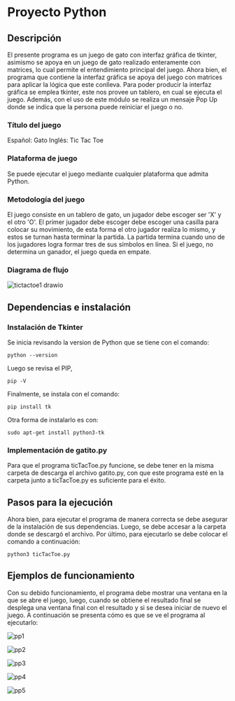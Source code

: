 # Proyecto Python

## Descripción

El presente programa es un juego de gato con interfaz gráfica de tkinter, asimismo se apoya en un juego de gato realizado enteramente con matrices, lo cual permite el entendimiento principal del juego. Ahora bien, el programa que contiene la interfaz gráfica se apoya del juego con matrices para aplicar la lógica que este conlleva. Para poder producir la interfaz gráfica se emplea tkinter, este nos provee un tablero, en cual se ejecuta el juego. Además, con el uso de este módulo se realiza un mensaje Pop Up donde se indica que la persona puede reiniciar el juego o no.

### Título del juego

Español: Gato
Inglés: Tic Tac Toe

### Plataforma de juego

Se puede ejecutar el juego mediante cualquier plataforma que admita Python.
 
### Metodología del juego
El juego consiste en un tablero de gato, un jugador debe escoger ser 'X' y el otro 'O'. El primer jugador debe escoger debe escoger una casilla para colocar su movimiento, de esta forma el otro jugador realiza lo mismo, y estos se turnan hasta terminar la partida. La partida termina cuando uno de los jugadores logra formar tres de sus símbolos en línea. Si el juego, no determina un ganador, el juego queda en empate. 

### Diagrama de flujo
![tictactoe1 drawio](https://github.com/prichavarria/proyectoGato/assets/144200787/c42883cb-bb2e-4609-9d9c-d8ed066530ae)

## Dependencias e instalación

### Instalación de Tkinter

Se inicia revisando la version de Python que se tiene con el comando:

```shell
python --version
```
Luego se revisa el PIP,

```shell
pip -V
```
Finalmente, se instala con el comando:

```shell
pip install tk
```


Otra forma de instalarlo es con:

```shell
sudo apt-get install python3-tk
```
### Implementación de gatito.py

Para que el programa ticTacToe.py funcione, se debe tener en la misma carpeta de descarga el archivo gatito.py, con que este programa esté en la carpeta junto a ticTacToe.py es suficiente para el éxito.

## Pasos para la ejecución

Ahora bien, para ejecutar el programa de manera correcta se debe asegurar de la instalación de sus dependencias. Luego, se debe accesar a la carpeta donde se descargó el archivo. Por último, para ejecutarlo se debe colocar el comando a continuación:


```shell
python3 ticTacToe.py
```


 
## Ejemplos de funcionamiento

Con su debido funcionamiento, el programa debe mostrar una ventana en la que se abre el juego, luego, cuando se obtiene el resultado final se desplega una ventana final con el resultado y si se desea iniciar de nuevo el juego.
A continuación se presenta cómo es que se ve el programa al ejecutarlo:


![pp1](https://github.com/prichavarria/proyectoGato/assets/144200787/dd5f0669-d64f-430e-94f2-531e867128c8)

![pp2](https://github.com/prichavarria/proyectoGato/assets/144200787/bec81b9e-3e81-4394-a697-f7454f6bcc25)

![pp3](https://github.com/prichavarria/proyectoGato/assets/144200787/0a959dca-5f4b-44c0-a8da-37e85498c361)

![pp4](https://github.com/prichavarria/proyectoGato/assets/144200787/4427ed72-c1d9-41db-b177-55db05426a18)

![pp5](https://github.com/prichavarria/proyectoGato/assets/144200787/e46d1cf5-6d38-4907-8b13-09ce2f9d7ce4)



